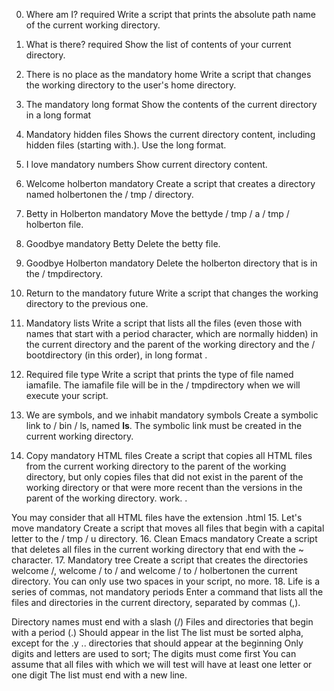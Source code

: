 0. Where am I? required
Write a script that prints the absolute path name of the current working directory.
 1. What is there? required
Show the list of contents of your current directory.

2. There is no place as the mandatory home
Write a script that changes the working directory to the user's home directory.
3. The mandatory long format
Show the contents of the current directory in a long format
4. Mandatory hidden files
Shows the current directory content, including hidden files (starting with.). Use the long format.
5. I love mandatory numbers
Show current directory content.
6. Welcome holberton mandatory
Create a script that creates a directory named holbertonen the / tmp / directory.
7. Betty in Holberton mandatory
Move the bettyde / tmp / a / tmp / holberton file.
8. Goodbye mandatory Betty
Delete the betty file.
9. Goodbye Holberton mandatory
Delete the holberton directory that is in the / tmpdirectory.
10. Return to the mandatory future
Write a script that changes the working directory to the previous one.
11. Mandatory lists
Write a script that lists all the files (even those with names that start with a period character, which are normally hidden) in the current directory and the parent of the working directory and the / bootdirectory (in this order), in long format .
12. Required file type
Write a script that prints the type of file named iamafile. The iamafile file will be in the / tmpdirectory when we will execute your script.
13. We are symbols, and we inhabit mandatory symbols
Create a symbolic link to / bin / ls, named __ls__. The symbolic link must be created in the current working directory.
14. Copy mandatory HTML files
Create a script that copies all HTML files from the current working directory to the parent of the working directory, but only copies files that did not exist in the parent of the working directory or that were more recent than the versions in the parent of the working directory. work. .

You may consider that all HTML files have the extension .html
15. Let's move mandatory
Create a script that moves all files that begin with a capital letter to the / tmp / u directory.
16. Clean Emacs mandatory
Create a script that deletes all files in the current working directory that end with the ~ character.
17. Mandatory tree
Create a script that creates the directories welcome /, welcome / to / and welcome / to / holbertonen the current directory.
You can only use two spaces in your script, no more.
18. Life is a series of commas, not mandatory periods
Enter a command that lists all the files and directories in the current directory, separated by commas (,).

Directory names must end with a slash (/)
Files and directories that begin with a period (.) Should appear in the list
The list must be sorted alpha, except for the .y .. directories that should appear at the beginning
Only digits and letters are used to sort; The digits must come first
You can assume that all files with which we will test will have at least one letter or one digit
The list must end with a new line.

